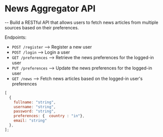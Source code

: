 # News Aggregator API

-- Build a RESTful API that allows users to fetch news articles from multiple sources based on their preferences.

Endpoints:
  - `POST /register` --> Register a new user
  - `POST /login` -->  Login a user
  - `GET /preferences` --> Retrieve the news preferences for the logged-in user
  - `PUT /preferences` --> Update the news preferences for the logged-in user
  - `GET /news` --> Fetch news articles based on the logged-in user's preferences



```js
[
  {
    fullname: "string",
    username: "string",
    password: "string",
    preferences: {  country : "in"},
    email: "string"
  },
];
```